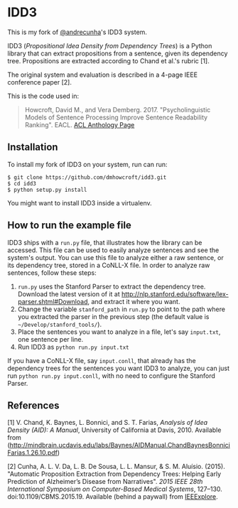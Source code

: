IDD3
====

This is my fork of [@andrecunha](https://github.com/andrecunha)'s IDD3 system.

IDD3 (*Propositional Idea Density from Dependency Trees*) is a Python library that can extract propositions from a sentence, given its dependency tree. Propositions are extracted according to Chand et al.'s rubric [1].

The original system and evaluation is described in a 4-page IEEE conference paper [2].

This is the code used in:

> Howcroft, David M., and Vera Demberg. 2017. "Psycholinguistic Models of Sentence Processing Improve Sentence Readability Ranking". EACL. [ACL Anthology Page](https://aclanthology.coli.uni-saarland.de/papers/E17-1090/e17-1090)

Installation
------------

To install my fork of IDD3 on your system, run can run:

```
$ git clone https://github.com/dmhowcroft/idd3.git
$ cd idd3
$ python setup.py install
```

You might want to install IDD3 inside a virtualenv.

How to run the example file
---------------------------

IDD3 ships with a `run.py` file, that illustrates how the library can be accessed. This file can be used to easily analyze sentences and see the system's output. You can use this file to analyze either a raw sentence, or its dependency tree, stored in a CoNLL-X file. In order to analyze raw sentences, follow these steps:

1. `run.py` uses the Stanford Parser to extract the dependency tree. Download the latest version of it at http://nlp.stanford.edu/software/lex-parser.shtml#Download, and extract it where you want.
2. Change the variable `stanford_path` in `run.py` to point to the path where you extracted the parser in the previous step (the default value is `~/Develop/stanford_tools/`).
3. Place the sentences you want to analyze in a file, let's say `input.txt`, one sentence per line.
4. Run IDD3 as `python run.py input.txt`

If you have a CoNLL-X file, say `input.conll`, that already has the dependency trees for the sentences you want IDD3 to analyze, you can just run `python run.py input.conll`, with no need to configure the Stanford Parser.

References
----------

[1]  V. Chand, K. Baynes, L. Bonnici, and S. T. Farias, *Analysis of Idea Density (AID): A Manual*, University of California at Davis, 2010. Available from (http://mindbrain.ucdavis.edu/labs/Baynes/AIDManual.ChandBaynesBonniciFarias.1.26.10.pdf)

[2] Cunha, A. L. V. Da, L. B. De Sousa, L. L. Mansur, & S. M. Aluísio. (2015). "Automatic Proposition Extraction from Dependency Trees: Helping Early Prediction of Alzheimer’s Disease from Narratives". *2015 IEEE 28th International Symposium on Computer-Based Medical Systems*, 127–130. doi:10.1109/CBMS.2015.19. Available (behind a paywall) from [IEEExplore](http://ieeexplore.ieee.org/xpl/articleDetails.jsp?arnumber=7167471).
